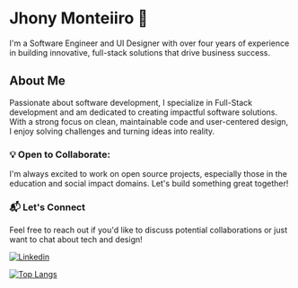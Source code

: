 # Jhony Monteiiro 👋
I'm a Software Engineer and UI Designer with over four years of experience in building innovative, full-stack solutions that drive business success.

## About Me
Passionate about software development, I specialize in Full-Stack development and am dedicated to creating impactful software solutions. With a strong focus on clean, maintainable code and user-centered design, I enjoy solving challenges and turning ideas into reality.

### 💡 Open to Collaborate: 
 I'm always excited to work on open source projects, especially those in the education and social impact domains. Let's build something great together!
 
### 📬 Let's Connect
Feel free to reach out if you'd like to discuss potential collaborations or just want to chat about tech and design!
<br/>

[![Linkedin](https://img.shields.io/badge/LinkedIn-0077B5?style=for-the-badge&logo=linkedin&logoColor=white)](http://linkedin.com/in/joao-sebastiao)

[![Top Langs](https://github-readme-stats.vercel.app/api/top-langs/?username=johnymonteiiro&layout=compact)](https://github.com/anuraghazra/github-readme-stats)

